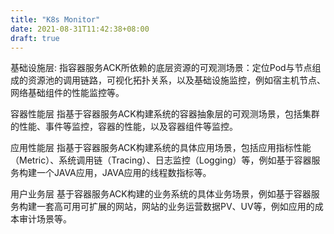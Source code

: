 ```yaml
---
title: "K8s Monitor"
date: 2021-08-31T11:42:38+08:00
draft: true
---
```



基础设施层:
指容器服务ACK所依赖的底层资源的可观测场景：定位Pod与节点组成的资源池的调用链路，可视化拓扑关系，以及基础设施监控，例如宿主机节点、网络基础组件的性能监控等。

容器性能层
指基于容器服务ACK构建系统的容器抽象层的可观测场景，包括集群的性能、事件等监控，容器的性能，以及容器组件等监控。

应用性能层
指基于容器服务ACK构建系统的具体应用场景，包括应用指标性能（Metric）、系统调用链（Tracing）、日志监控（Logging）等，例如基于容器服务构建一个JAVA应用，JAVA应用的线程数指标等。

用户业务层
基于容器服务ACK构建的业务系统的具体业务场景，例如基于容器服务构建一套高可用可扩展的网站，网站的业务运营数据PV、UV等，例如应用的成本审计场景等。

